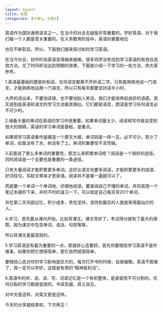 ```yaml
---
layout: mypost
title: 标题
categories: [分类1, 分类2]
---
```

英语作为国际通用语言之一，在当今的社会无疑是非常重要的。学好英语，对于我们每一个人都是至关重要的。在义务教育阶段中，英语的重要地位

也在不断彰显。所以，下面我们就来探讨如何学习英语。

在当今社会，初中阶段英语变得越来越难。很多同学没有找到学习英语的有效且高效方法，花了时间却没达到预期的效果，下面就介绍一下学习的一些方法，供大家参考。

1.英语最基础的便是听和读，任何语言都离不开听读二字。只有能熟练地说一门语言，才能熟练地运用一门语言。所以只有每天都要坚持读半小时，

大声的读出来，不要怕读错，也不要怕别人笑话，我们才能培养起良好的语感。其实说到底英语和语文的学习方法极其相似。它们都是语言，朗读是学习任何语言必不可少的。

2.储备大量的单词在英语的学习中很重要。如果单词量太少，阅读和写作就会受到很大的阻碍。英语的学习单词是基础，是重点。

如果把学习英语看作是建造一个摩天大楼，单词则是一砖一瓦，必不可少。若少了单词，如鱼没有了水，树没有了土。单词的重要性不言而喻。
    
3.前面说了那么多单词的重要性，那怎么来积累单词呢？阅读是一个很好的途径。同时阅读是一个主要也是重要的一条途径。

只有大量阅读才能积累更多单词。这好比语文也要多阅读，才能积累更多的成语、好词佳句，写起文章来才思泉涌。阅读并不是看一遍就可以了，

而是要一个单词一个单词地、仔细地阅读。要查阅自己不懂的单词，并将其用一个笔记本摘抄下来，并时不时的温习一下。可以规定自己每天背20个单词，

并在第二天巩固记忆，积少成多，贵在坚持，坚持到最后的人就是笑得最灿烂的人。

4.学习，首先要从课内开始，比如背课文。课文背好了，考试得分就有了最大的保障。因为课文中包含单词、语法、句型等等，

所以背课文是最高效的。

5.学习英语还有最为重要的一点，那就好心态要好。首先你要相信学习英语不是件难事，如果你把它想得简单，那它自然就很简单，

要相信心态对你的学习影响是巨大的，每次打开书的时候，自我催眠，英语不困难了，我一定可以学好，这就是有用的“精神胜利法”。

6.英语中的听、说、读、写、词语记忆是一个有机整体，是紧密而不可分割的，任何分裂的学习都是低效的。书读百遍，其义自见，

对中文是这样，对英文更是这样。

今天的分享就结束啦，下次再见！


